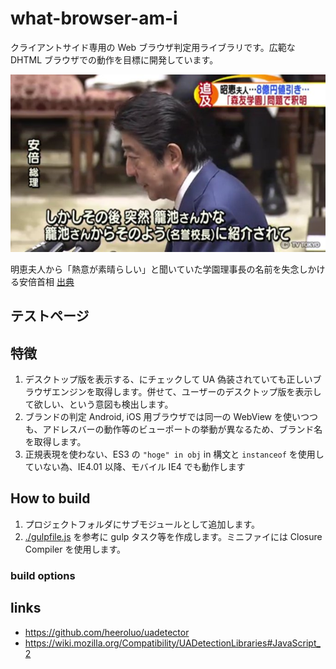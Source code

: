 # what-browser-am-i

クライアントサイド専用の Web ブラウザ判定用ライブラリです。広範な DHTML ブラウザでの動作を目標に開発しています。

![明恵夫人から「熱意が素晴らしい」と聞いていた学園理事長の名前を失念しかける安倍首相](maybe-kagoike.jpg "籠池さんかな？")

明恵夫人から「熱意が素晴らしい」と聞いていた学園理事長の名前を失念しかける安倍首相 [出典](https://twitter.com/jucnag/status/842259402321145856)

## テストページ

## 特徴

1. デスクトップ版を表示する、にチェックして UA 偽装されていても正しいブラウザエンジンを取得します。併せて、ユーザーのデスクトップ版を表示して欲しい、という意図も検出します。
2. ブランドの判定 Android, iOS 用ブラウザでは同一の WebView を使いつつも、アドレスバーの動作等のビューポートの挙動が異なるため、ブランド名を取得します。
3. 正規表現を使わない、ES3 の `"hoge" in obj` in 構文と `instanceof` を使用していない為、IE4.01 以降、モバイル IE4 でも動作します


## How to build

1. プロジェクトフォルダにサブモジュールとして追加します。
2. [./gulpfile.js](./gulpfile.js) を参考に gulp タスク等を作成します。ミニファイには Closure Compiler を使用します。

### build options 



## links

* https://github.com/heeroluo/uadetector
* https://wiki.mozilla.org/Compatibility/UADetectionLibraries#JavaScript_2